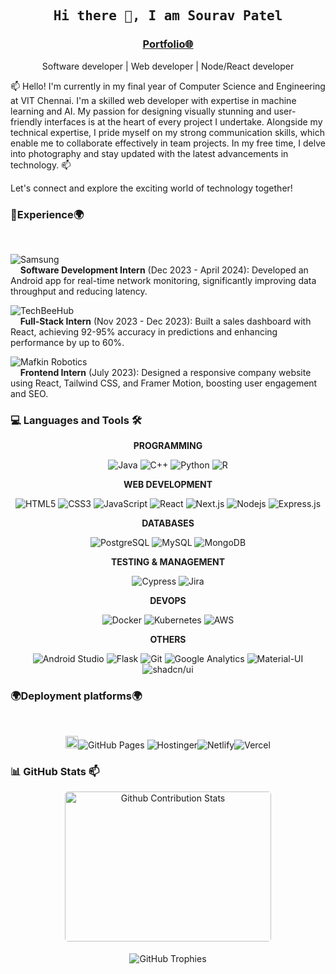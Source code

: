 ###


<h2 align='center'><samp><strong>Hi there 👋, I am Sourav Patel</strong></samp></h2>
<h3 align='center'><strong><a href="https://my-portfolio-sourav.vercel.app/" target="_blank">Portfolio🌐</a></strong></h3>
<p align='center'>Software developer |  Web developer | Node/React developer </p>

<p align='left'> 📫 Hello! I'm currently in my final year of Computer Science and Engineering at VIT Chennai. I'm a skilled web developer with expertise in machine learning and AI. My passion for designing visually stunning and user-friendly interfaces is at the heart of every project I undertake. Alongside my technical expertise, I pride myself on my strong communication skills, which enable me to collaborate effectively in team projects. In my free time, I delve into photography and stay updated with the latest advancements in technology. 📫

Let's connect and explore the exciting world of technology together! </p>

<h3><strong>🚀Experience🌍 </strong></h3><br>

![Samsung](https://img.shields.io/badge/-Samsung%20R&D%20Institute-000000?style=flat&logo=samsung&logoColor=1428A0&labelColor=ffffff)  
&nbsp;&nbsp;&nbsp;&nbsp;**Software Development Intern** (Dec 2023 - April 2024): Developed an Android app for real-time network monitoring, significantly improving data throughput and reducing latency.

![TechBeeHub](https://img.shields.io/badge/-TechBeeHub%20PVT.%20LTD-000000?style=flat&logo=codeforces&logoColor=1F8ACB&labelColor=ffffff)  
&nbsp;&nbsp;&nbsp;&nbsp;**Full-Stack Intern** (Nov 2023 - Dec 2023): Built a sales dashboard with React, achieving 92-95% accuracy in predictions and enhancing performance by up to 60%.

![Mafkin Robotics](https://img.shields.io/badge/-Mafkin%20Robotics-000000?style=flat&logo=react&logoColor=61DAFB&labelColor=ffffff)  
&nbsp;&nbsp;&nbsp;&nbsp;**Frontend Intern** (July 2023): Designed a responsive company website using React, Tailwind CSS, and Framer Motion, boosting user engagement and SEO.

<h3><strong>💻 Languages and Tools 🛠️</strong></h3>

<div align="center">

**PROGRAMMING**<br>

![Java](https://img.shields.io/badge/-Java-000000?style=flat&logo=java&logoColor=007396&labelColor=ffffff)
![C++](https://img.shields.io/badge/-C++-000000?style=flat&logo=c%2B%2B&logoColor=00599C&labelColor=ffffff)
![Python](https://img.shields.io/badge/-Python-000000?style=flat&logo=python&logoColor=306998&labelColor=ffffff)
![R](https://img.shields.io/badge/-R-000000?style=flat&logo=r&logoColor=276DC3&labelColor=ffffff)
<br>

**WEB DEVELOPMENT**<br>

![HTML5](https://img.shields.io/badge/-HTML5-000000?style=flat&logo=html5&logoColor=ffffff&labelColor=E34F26)
![CSS3](https://img.shields.io/badge/-CSS3-000000?style=flat&logo=css3&logoColor=ffffff&labelColor=1572B6)
![JavaScript](https://img.shields.io/badge/-JavaScript-000000?style=flat&logo=javascript&logoColor=F7DF1E&labelColor=000000)
![React](https://img.shields.io/badge/-React-000000?style=flat&logo=react&logoColor=61DAFB&labelColor=000000)
![Next.js](https://img.shields.io/badge/-Next.js-000000?style=flat&logo=next.js&logoColor=ffffff&labelColor=000000)
![Nodejs](https://img.shields.io/badge/-Node.js-000000?style=flat&logo=node.js&logoColor=339933&labelColor=ffffff)
![Express.js](https://img.shields.io/badge/-Express.js-000000?style=flat&logo=express&logoColor=ffffff&labelColor=000000)
<br>

**DATABASES**<br>

![PostgreSQL](https://img.shields.io/badge/-PostgreSQL-000000?style=flat&logo=postgresql&logoColor=ffffff&labelColor=336791)
![MySQL](https://img.shields.io/badge/-MySQL-000000?style=flat&logo=mysql&labelColor=ffffff)
![MongoDB](https://img.shields.io/badge/-MongoDB-000000?style=flat&logo=mongodb&logoColor=47A248&labelColor=ffffff)
<br>

**TESTING & MANAGEMENT**<br>

![Cypress](https://img.shields.io/badge/-Cypress-000000?style=flat&logo=cypress&logoColor=ffffff&labelColor=000000)
![Jira](https://img.shields.io/badge/-Jira-000000?style=flat&logo=jira&logoColor=0052CC&labelColor=ffffff)
<br>

**DEVOPS**<br>

![Docker](https://img.shields.io/badge/-Docker-000000?style=flat&logo=docker&logoColor=2496ED&labelColor=ffffff)
![Kubernetes](https://img.shields.io/badge/-Kubernetes-000000?style=flat&logo=kubernetes&logoColor=326CE5&labelColor=ffffff)
![AWS](https://img.shields.io/badge/-AWS-000000?style=flat&logo=amazon-aws&logoColor=232F3E&labelColor=ffffff)
<br>

**OTHERS**<br>

![Android Studio](https://img.shields.io/badge/-Android%20Studio-000000?style=flat&logo=android-studio&logoColor=3DDC84&labelColor=ffffff)
![Flask](https://img.shields.io/badge/-Flask-000000?style=flat&logo=flask&logoColor=ffffff&labelColor=000000)
![Git](https://img.shields.io/badge/-Git-000000?style=flat&logo=git&logoColor=F05032&labelColor=ffffff)
![Google Analytics](https://img.shields.io/badge/-Google%20Analytics-000000?style=flat&logo=google-analytics&logoColor=ffffff&labelColor=FF9900)
![Material-UI](https://img.shields.io/badge/-Material%20UI-000000?style=flat&logo=Material%20UI&logoColor=ffffff&labelColor=0081CB)
![shadcn/ui](https://img.shields.io/badge/-shadcn/ui-000000?style=flat&logo=shadcn-ui&logoColor=ffffff&labelColor=000000)
</div>
<h3><strong>🌍Deployment platforms🌍</strong></h3><br><div align='center'>

<img alt="Github Pages" width="20px" height="20px" src="https://techcrunch.com/wp-content/uploads/2010/07/github-logo.png" />![GitHub Pages](https://img.shields.io/badge/-GitHub%20Pages-000000?style=flat&logo=github-pages&labelColor=ffffff)
![Hostinger](https://img.shields.io/badge/-Hostinger-000000?style=flat&logo=hostinger&labelColor=5200FF)![Netlify](https://img.shields.io/badge/-Netlify-000000?style=flat&logo=netlify&labelColor=000000)![Vercel](https://img.shields.io/badge/-Vercel-000000?style=flat&logo=vercel&labelColor=ffffff)
</div>
<h3><strong>📊 GitHub Stats 📫</strong></h3>
<p align='center'>
   <img style="border-radius: 5px; margin-bottom: 5px" alt="Github Contribution Stats" width="330px" height="240px" src="https://github-readme-stats.vercel.app/api/top-langs/?username=tonystark5683&layout=compact&theme=radical" />
</p>
<p align='center'>
   <img src="https://github-profile-trophy.vercel.app/?username=tonystark5683&theme=radical&row=1&column=6" alt="GitHub Trophies" />
</p>
